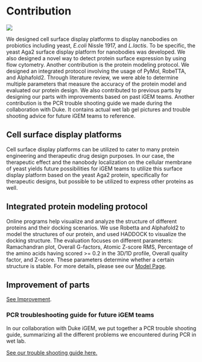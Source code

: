 <div class="h1-bg">
    <h1 class>Contribution</h1>
    <img src="https://static.igem.wiki/teams/4161/wiki/contri-bg.jpg" />
</div>

We designed cell surface display platforms to display nanobodies on probiotics including yeast,
*E.coli* Nissle 1917, and *L.lactis*. To be specific, the yeast Aga2 surface
display platform for nanobodies was developed. We also designed a novel way
to detect protein surface expression by using flow cytometry. Another
contribution is the protein modeling protocol. We designed an integrated protocol
involving the usage of PyMol, RobeTTA, and Alphafold2. Through literature
review, we were able to determine multiple parameters that measure the accuracy
of the protein model and evaluated our protein design. We also contributed
to previous parts by designing our parts with improvements based on past iGEM teams.
Another contribution is the PCR trouble shooting guide we made during the 
collaboration with Duke. It contains actual wet lab gel pictures and trouble shooting advice
for future iGEM teams to reference.

## Cell surface display platforms

Cell surface display platforms can be utilized to cater to many protein
engineering and therapeutic drug design purposes. In our case, the therapeutic
effect and the nanobody localization on the cellular membrane of yeast yields
future possibilities for iGEM teams to utilize this surface display platform
based on the yeast Aga2 protein, specifically for therapeutic designs, but
possible to be utilized to express other proteins as well.

## Integrated protein modeling protocol

Online programs help visualize and analyze the structure of
different proteins and their docking scenarios. We use Robetta and Alphafold2
to model the structures of our protein, and used HADDOCK to visualize the
docking structure. The evaluation focuses on different parameters: Ramachandran
plot, Overall G-factors, Atomic Z-score RMS, Percentage of the amino acids
having scored >= 0.2 in the 3D/1D profile, Overall quality factor, and Z-score.
These parameters determine whether a certain structure is stable. For more details, please see our [Model Page](model.md).

## Improvement of parts

[See Improvement](improve.md).

### PCR troubleshooting guide for future iGEM teams

In our collaboration with Duke iGEM, we put together a PCR trouble shooting guide, summarizing all the different problems we encountered during PCR in wet lab. 

[See our trouble shooting guide here.](https://static.igem.wiki/teams/4161/wiki/pcr-troubleshooting-guide.pdf)
